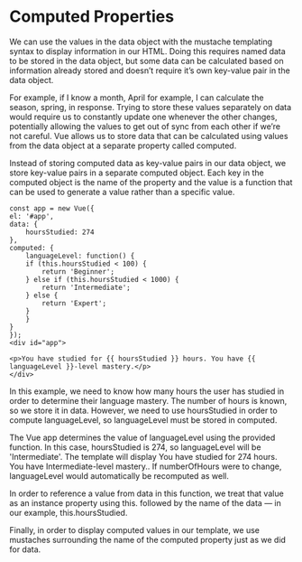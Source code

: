 # Computed Properties

We can use the values in the data object with the mustache templating syntax to display information in our HTML. Doing this requires named data to be stored in the data object, but some data can be calculated based on information already stored and doesn’t require it’s own key-value pair in the data object.

For example, if I know a month, April for example, I can calculate the season, spring, in response. Trying to store these values separately on data would require us to constantly update one whenever the other changes, potentially allowing the values to get out of sync from each other if we’re not careful. Vue allows us to store data that can be calculated using values from the data object at a separate property called computed.

Instead of storing computed data as key-value pairs in our data object, we store key-value pairs in a separate computed object. Each key in the computed object is the name of the property and the value is a function that can be used to generate a value rather than a specific value.

    const app = new Vue({
    el: '#app',
    data: {
        hoursStudied: 274
    },
    computed: {
        languageLevel: function() {
        if (this.hoursStudied < 100) {
            return 'Beginner';
        } else if (this.hoursStudied < 1000) {
            return 'Intermediate';
        } else {
            return 'Expert';
        }
        }
    }
    });
    <div id="app">

    <p>You have studied for {{ hoursStudied }} hours. You have {{ languageLevel }}-level mastery.</p>
    </div>

In this example, we need to know how many hours the user has studied in order to determine their language mastery. The number of hours is known, so we store it in data. However, we need to use hoursStudied in order to compute languageLevel, so languageLevel must be stored in computed.

The Vue app determines the value of languageLevel using the provided function. In this case, hoursStudied is 274, so languageLevel will be 'Intermediate'. The template will display You have studied for 274 hours. You have Intermediate-level mastery.. If numberOfHours were to change, languageLevel would automatically be recomputed as well.

In order to reference a value from data in this function, we treat that value as an instance property using this. followed by the name of the data — in our example, this.hoursStudied.

Finally, in order to display computed values in our template, we use mustaches surrounding the name of the computed property just as we did for data.
